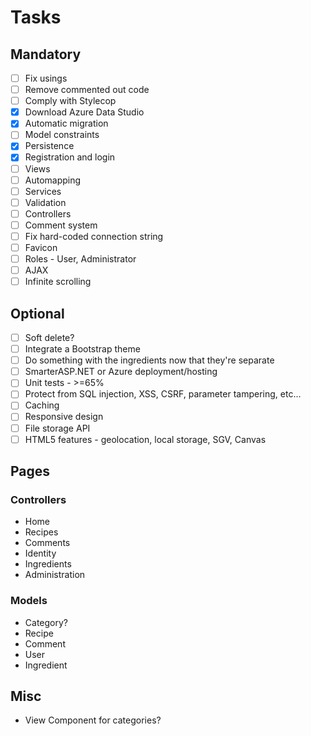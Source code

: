 ﻿# Tasks

## Mandatory

- [ ] Fix usings
- [ ] Remove commented out code
- [ ] Comply with Stylecop
- [x] Download Azure Data Studio
- [x] Automatic migration
- [ ] Model constraints
- [x] Persistence
- [x] Registration and login
- [ ] Views
- [ ] Automapping
- [ ] Services
- [ ] Validation
- [ ] Controllers
- [ ] Comment system
- [ ] Fix hard-coded connection string
- [ ] Favicon
- [ ] Roles - User, Administrator
- [ ] AJAX
- [ ] Infinite scrolling

## Optional

- [ ] Soft delete?
- [ ] Integrate a Bootstrap theme
- [ ] Do something with the ingredients now that they're separate
- [ ] SmarterASP.NET or Azure deployment/hosting
- [ ] Unit tests - >=65%
- [ ] Protect from SQL injection, XSS, CSRF, parameter tampering, etc...
- [ ] Caching
- [ ] Responsive design
- [ ] File storage API
- [ ] HTML5 features - geolocation, local storage, SGV, Canvas

## Pages

### Controllers

- Home
- Recipes
- Comments
- Identity
- Ingredients
- Administration

### Models

- Category?
- Recipe
- Comment
- User
- Ingredient

## Misc

- View Component for categories?

